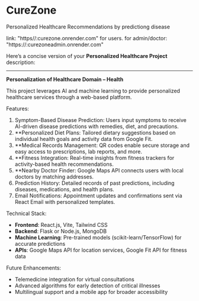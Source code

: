 # CureZone
Personalized Healthcare Recommendations by predictiong disease

link: "https//:curezone.onrender.com"  for users.
for admin/doctor: "https://:curezoneadmin.onrender.com"

Here’s a concise version of your **Personalized Healthcare Project** description:

---

**Personalization of Healthcare Domain – Health**  

This project leverages AI and machine learning to provide personalized healthcare services through a web-based platform.  

Features:  
1. Symptom-Based Disease Prediction: Users input symptoms to receive AI-driven disease predictions with remedies, diet, and precautions.  
2. **Personalized Diet Plans: Tailored dietary suggestions based on individual health goals and activity data from Google Fit.  
3. **Medical Records Management: QR codes enable secure storage and easy access to prescriptions, lab reports, and more.  
4. **Fitness Integration: Real-time insights from fitness trackers for activity-based health recommendations.  
5. **Nearby Doctor Finder: Google Maps API connects users with local doctors by matching addresses.  
6. Prediction History: Detailed records of past predictions, including diseases, medications, and health plans.  
7. Email Notifications: Appointment updates and confirmations sent via React Email with personalized templates.  

Technical Stack:  
- **Frontend**: React.js, Vite, Tailwind CSS  
- **Backend**: Flask or Node.js, MongoDB  
- **Machine Learning**: Pre-trained models (scikit-learn/TensorFlow) for accurate predictions  
- **APIs**: Google Maps API for location services, Google Fit API for fitness data  

Future Enhancements:  
- Telemedicine integration for virtual consultations  
- Advanced algorithms for early detection of critical illnesses  
- Multilingual support and a mobile app for broader accessibility  


